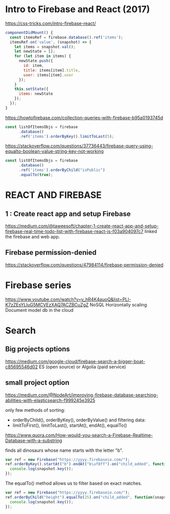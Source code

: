 # Intro to Firebase and React (2017)
https://css-tricks.com/intro-firebase-react/

```js
componentDidMount() {
  const itemsRef = firebase.database().ref('items');
  itemsRef.on('value', (snapshot) => {
    let items = snapshot.val();
    let newState = [];
    for (let item in items) {
      newState.push({
        id: item,
        title: items[item].title,
        user: items[item].user
      });
    }
    this.setState({
      items: newState
    });
  });
}
```

https://howtofirebase.com/collection-queries-with-firebase-b95a0193745d

```js
const listOfItemsObjs = firebase
      .database()
      .ref('items').orderByKey().limitToLast(5);
```

https://stackoverflow.com/questions/37736443/firebase-query-using-equalto-boolean-value-string-key-not-working

```js
const listOfItemsObjs = firebase
      .database()
      .ref('items').orderByChild("isPublic")
      .equalTo(true);
```

# REACT AND FIREBASE
## 1 : Create react app and setup Firebase
https://medium.com/@taweesoft/chapter-1-create-react-app-and-setup-firebase-real-time-todo-list-with-firebase-react-js-f03a904097c7
linked the firebase and web app.

## Firebase permission-denied
https://stackoverflow.com/questions/47984114/firebase-permission-denied


# Firebase series
https://www.youtube.com/watch?v=v_hR4K4auoQ&list=PLl-K7zZEsYLluG5MCVEzXAQ7ACZBCuZgZ
NoSQL
Horizontally scaling
Document model db
in the cloud

# Search
## Big projects options
https://medium.com/google-cloud/firebase-search-a-bigger-boat-c85695546d02
ES (open source) or Algolia (paid service)

## small project option
https://medium.com/@NodeArt/improving-firebase-database-searching-abilities-with-elasticsearch-f999245e3925

only few methods of sorting:
* orderByChild(), orderByKey(), orderByValue()
and filtering data:
* limitToFirst(), limitToLast(), startAt(), endAt(), equalTo()

https://www.quora.com/How-would-you-search-a-Firebase-Realtime-Database-with-a-substring

finds all dinosaurs whose name starts with the letter "b".

```js
var ref = new Firebase("https://yyyy.firebaseio.com/");
ref.orderByKey().startAt("b").endAt("b\uf8ff").on("child_added", function(snapshot) {
  console.log(snapshot.key());
});
```
The equalTo() method allows us to filter based on exact matches.
```js
var ref = new Firebase("https://yyyy.firebaseio.com/");
ref.orderByChild("height").equalTo(25).on("child_added", function(snapshot) {
  console.log(snapshot.key());
});
```
